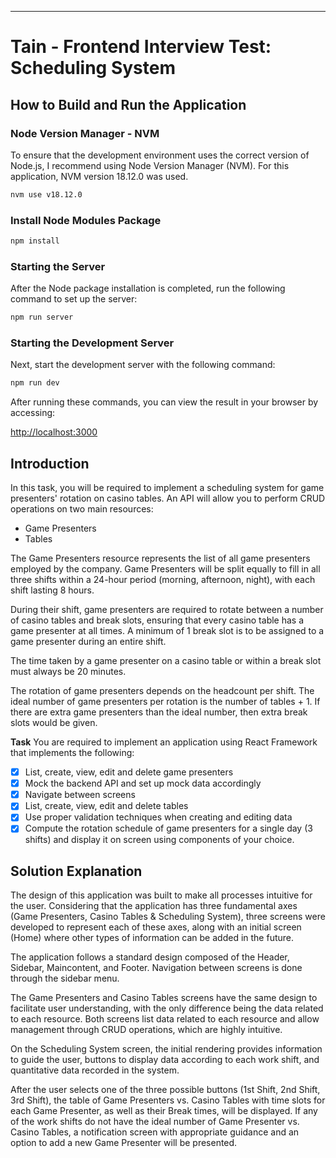 
---

# Tain - Frontend Interview Test: Scheduling System

## How to Build and Run the Application

### Node Version Manager - NVM

To ensure that the development environment uses the correct version of Node.js, I recommend using Node Version Manager (NVM). For this application, NVM version 18.12.0 was used.

```bash
nvm use v18.12.0
```

### Install Node Modules Package

```bash
npm install
```

### Starting the Server

After the Node package installation is completed, run the following command to set up the server:

```bash
npm run server
```

### Starting the Development Server

Next, start the development server with the following command:

```bash
npm run dev
```

After running these commands, you can view the result in your browser by accessing:

[http://localhost:3000](http://localhost:3000)

## Introduction

In this task, you will be required to implement a scheduling system for game presenters' rotation on casino tables. An API will allow you to perform CRUD operations on two main resources:

- Game Presenters
- Tables

The Game Presenters resource represents the list of all game presenters employed by the company. Game Presenters will be split equally to fill in all three shifts within a 24-hour period (morning, afternoon, night), with each shift lasting 8 hours.

During their shift, game presenters are required to rotate between a number of casino tables and break slots, ensuring that every casino table has a game presenter at all times. A minimum of 1 break slot is to be assigned to a game presenter during an entire shift.

The time taken by a game presenter on a casino table or within a break slot must always be 20 minutes.

The rotation of game presenters depends on the headcount per shift. The ideal number of game presenters per rotation is the number of tables + 1. If there are extra game presenters than the ideal number, then extra break slots would be given.

**Task**
You are required to implement an application using React Framework that implements the following:

- [x]  List, create, view, edit and delete game presenters
- [x]  Mock the backend API and set up mock data accordingly
- [x]  Navigate between screens
- [x]  List, create, view, edit and delete tables
- [x]  Use proper validation techniques when creating and editing data
- [x]  Compute the rotation schedule of game presenters for a single day (3 shifts) and display it on screen using components of your choice.

## Solution Explanation

The design of this application was built to make all processes intuitive for the user. Considering that the application has three fundamental axes (Game Presenters, Casino Tables & Scheduling System), three screens were developed to represent each of these axes, along with an initial screen (Home) where other types of information can be added in the future.

The application follows a standard design composed of the Header, Sidebar, Maincontent, and Footer. Navigation between screens is done through the sidebar menu.

The Game Presenters and Casino Tables screens have the same design to facilitate user understanding, with the only difference being the data related to each resource. Both screens list data related to each resource and allow management through CRUD operations, which are highly intuitive.

On the Scheduling System screen, the initial rendering provides information to guide the user, buttons to display data according to each work shift, and quantitative data recorded in the system.

After the user selects one of the three possible buttons (1st Shift, 2nd Shift, 3rd Shift), the table of Game Presenters vs. Casino Tables with time slots for each Game Presenter, as well as their Break times, will be displayed. If any of the work shifts do not have the ideal number of Game Presenter vs. Casino Tables, a notification screen with appropriate guidance and an option to add a new Game Presenter will be presented.
